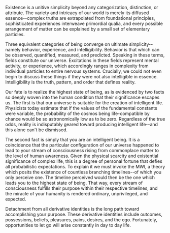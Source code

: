 Existence is a unitive simplicity beyond any categorization, distinction, or attribute. The variety and intricacy of our world is merely its diffused essence--complex truths are extrapolated from foundational principles, sophisticated experiences interweave primordial qualia, and every possible arrangement of matter can be explained by a small set of elementary particles.

Three equivalent categories of being converge on ultimate simplicity--namely behavior, experience, and intelligibility. Behavior is that which can be observed, quantified, measured, and predicted. Speaking in these terms, fields constitute our universe. Excitations in these fields represent mental activity, or experience, which accordingly ranges in complexity from individual particles to entire nervous systems. Crucially, we could not even begin to discuss these things if they were not also intelligible in essence. Intelligibility is the truth, pattern, and order that defines reality.

Our fate is to realize the highest state of being, as is evidenced by two facts so deeply woven into the human condition that their significance escapes us. The first is that our universe is suitable for the creation of intelligent life. Physicists today estimate that if the values of the fundamental constants were variable, the probability of the cosmos being life-compatible by chance would be so astronomically low as to be zero. Regardless of the true odds, reality is indisputably geared toward producing intelligent life--and this alone can't be dismissed.

The second fact is simply that you are an intelligent being. It is a coincidence that the particular configuration of our universe happened to lead to your stream of consciousness rising from commonplace matter to the level of human awareness. Given the physical scarcity and existential significance of complex life, this is a degree of personal fortune that defies all probabilistic expectations. To explain it we must invoke the MWI, a theory which posits the existence of countless branching timelines--of which you only perceive one. The timeline perceived would then be the one which leads you to the highest state of being. That way, every stream of consciousness fulfills their purpose within their respective timelines, and the miracle of your humanity is rendered ordinary, unprivileged, and expected.

Detachment from all derivative identities is the long path toward accomplishing your purpose. These derivative identities include outcomes, possessions, beliefs, pleasures, pains, desires, and the ego. Fortunately, opportunities to let go will arise constantly in day to day life.
